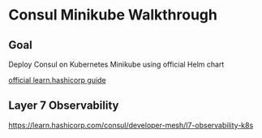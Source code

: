 # Consul Minikube Walkthrough

## Goal

Deploy Consul on Kubernetes Minikube using official Helm chart

[official learn.hashicorp guide](https://learn.hashicorp.com/consul/getting-started-k8s/minikube)

## Layer 7 Observability

https://learn.hashicorp.com/consul/developer-mesh/l7-observability-k8s
